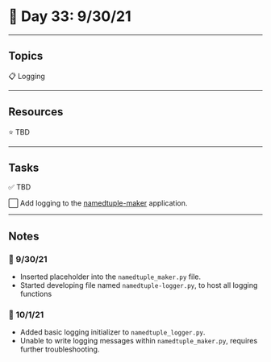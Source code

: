# :calendar: Day 33: 9/30/21

---

## Topics

:clipboard: Logging

---

## Resources

:star: TBD

---

## Tasks

:white_check_mark: TBD

:white_large_square: Add logging to the [namedtuple-maker](https://github.com/timothyhull/namedtuple-maker) application.

---

## Notes

### :notebook: 9/30/21

- Inserted placeholder into the `namedtuple_maker.py` file.
- Started developing file named `namedtuple-logger.py`, to host all logging functions

### :notebook: 10/1/21

- Added basic logging initializer to `namedtuple_logger.py`.
- Unable to write logging messages within `namedtuple_maker.py`, requires further troubleshooting.
